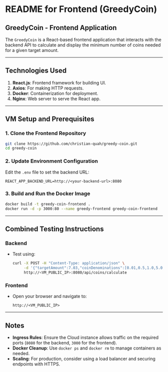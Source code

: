 # README for Frontend (GreedyCoin)

## GreedyCoin - Frontend Application
The `GreedyCoin` is a React-based frontend application that interacts with the backend API to calculate and display the minimum number of coins needed for a given target amount.

---

## Technologies Used
1. **React.js**: Frontend framework for building UI.
2. **Axios**: For making HTTP requests.
3. **Docker**: Containerization for deployment.
4. **Nginx**: Web server to serve the React app.

---

## VM Setup and Prerequisites

### 1. Clone the Frontend Repository
```bash
git clone https://github.com/christian-quah/greedy-coin.git
cd greedy-coin
```

### 2. Update Environment Configuration
Edit the `.env` file to set the backend URL:
```plaintext
REACT_APP_BACKEND_URL=http://<your-backend-url>:8080
```

### 3. Build and Run the Docker Image
```bash
docker build -t greedy-coin-frontend .
docker run -d -p 3000:80 --name greedy-frontend greedy-coin-frontend
```

---

## Combined Testing Instructions

### Backend
- Test using:
  ```bash
  curl -X POST -H "Content-Type: application/json" \
       -d '{"targetAmount":7.03,"coinDenominations":[0.01,0.5,1.0,5.0,10.0]}' \
       http://<VM_PUBLIC_IP>:8080/api/coins/calculate
  ```

### Frontend
- Open your browser and navigate to:
  ```plaintext
  http://<VM_PUBLIC_IP>
  ```

---

## Notes

- **Ingress Rules**: Ensure the Cloud instance allows traffic on the required ports (`8080` for the backend, `3000` for the frontend).
- **Docker Cleanup**: Use `docker ps` and `docker rm` to manage containers as needed.
- **Scaling**: For production, consider using a load balancer and securing endpoints with HTTPS.

